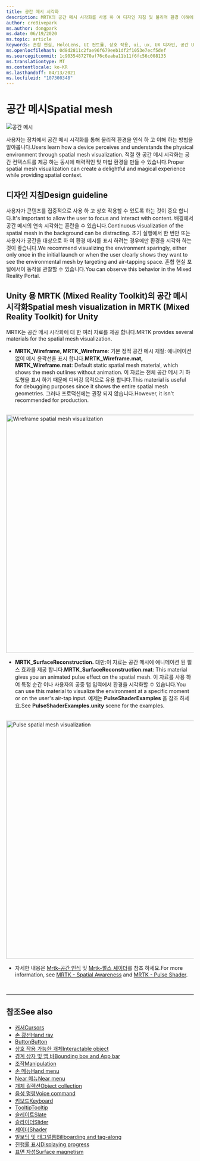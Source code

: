 ```yaml
---
title: 공간 메시 시각화
description: MRTK의 공간 메시 시각화를 사용 하 여 디자인 지침 및 물리적 환경 이해에 대해 알아봅니다.
author: cre8ivepark
ms.author: dongpark
ms.date: 06/19/2020
ms.topic: article
keywords: 혼합 현실, HoloLens, UI 컨트롤, 상호 작용, ui, ux, UX 디자인, 공간 UI, 공간 상호 작용, 3D UI, 3D UX, 혼합 현실 헤드셋, windows mixed reality 헤드셋, 가상 현실 헤드셋, HoloLens, MRTK, Mixed Reality Toolkit
ms.openlocfilehash: 0d8d2811c2fae96f679eeb1df2f1053e7ecf5def
ms.sourcegitcommit: 1c9035487270af76c6eaba11b11f6fc56c008135
ms.translationtype: MT
ms.contentlocale: ko-KR
ms.lasthandoff: 04/13/2021
ms.locfileid: "107300348"
---
```

# <a name="spatial-mesh"></a><span data-ttu-id="72497-104">공간 메시</span><span class="sxs-lookup"><span data-stu-id="72497-104">Spatial mesh</span></span>

![공간 메시](images/MRTK_PulseShader_SpatialMesh.gif)

<span data-ttu-id="72497-106">사용자는 장치에서 공간 메시 시각화를 통해 물리적 환경을 인식 하 고 이해 하는 방법을 알아봅니다.</span><span class="sxs-lookup"><span data-stu-id="72497-106">Users learn how a device perceives and understands the physical environment through spatial mesh visualization.</span></span> <span data-ttu-id="72497-107">적절 한 공간 메시 시각화는 공간 컨텍스트를 제공 하는 동시에 매력적인 및 마법 환경을 만들 수 있습니다.</span><span class="sxs-lookup"><span data-stu-id="72497-107">Proper spatial mesh visualization can create a delightful and magical experience while providing spatial context.</span></span>  

## <a name="design-guideline"></a><span data-ttu-id="72497-108">디자인 지침</span><span class="sxs-lookup"><span data-stu-id="72497-108">Design guideline</span></span>

<span data-ttu-id="72497-109">사용자가 콘텐츠를 집중적으로 사용 하 고 상호 작용할 수 있도록 하는 것이 중요 합니다.</span><span class="sxs-lookup"><span data-stu-id="72497-109">It's important to allow the user to focus and interact with content.</span></span> <span data-ttu-id="72497-110">배경에서 공간 메시의 연속 시각화는 혼란을 수 있습니다.</span><span class="sxs-lookup"><span data-stu-id="72497-110">Continuous visualization of the spatial mesh in the background can be distracting.</span></span> <span data-ttu-id="72497-111">초기 실행에서 한 번만 또는 사용자가 공간을 대상으로 하 여 환경 메시를 표시 하려는 경우에만 환경을 시각화 하는 것이 좋습니다.</span><span class="sxs-lookup"><span data-stu-id="72497-111">We recommend visualizing the environment sparingly, either only once in the initial launch or when the user clearly shows they want to see the environmental mesh by targeting and air-tapping space.</span></span> <span data-ttu-id="72497-112">혼합 현실 포털에서이 동작을 관찰할 수 있습니다.</span><span class="sxs-lookup"><span data-stu-id="72497-112">You can observe this behavior in the Mixed Reality Portal.</span></span>
<br>

## <a name="spatial-mesh-visualization-in-mrtk-mixed-reality-toolkit-for-unity"></a><span data-ttu-id="72497-113">Unity 용 MRTK (Mixed Reality Toolkit)의 공간 메시 시각화</span><span class="sxs-lookup"><span data-stu-id="72497-113">Spatial mesh visualization in MRTK (Mixed Reality Toolkit) for Unity</span></span>

<span data-ttu-id="72497-114">MRTK는 공간 메시 시각화에 대 한 여러 자료를 제공 합니다.</span><span class="sxs-lookup"><span data-stu-id="72497-114">MRTK provides several materials for the spatial mesh visualization.</span></span>

- <span data-ttu-id="72497-115">**MRTK_Wireframe, MRTK_Wireframe**: 기본 정적 공간 메시 재질: 애니메이션 없이 메시 윤곽선을 표시 합니다.</span><span class="sxs-lookup"><span data-stu-id="72497-115">**MRTK_Wireframe.mat, MRTK_Wireframe.mat**: Default static spatial mesh material, which shows the mesh outlines without animation.</span></span> <span data-ttu-id="72497-116">이 자료는 전체 공간 메시 기 하 도형을 표시 하기 때문에 디버깅 목적으로 유용 합니다.</span><span class="sxs-lookup"><span data-stu-id="72497-116">This material is useful for debugging purposes since it shows the entire spatial mesh geometries.</span></span> <span data-ttu-id="72497-117">그러나 프로덕션에는 권장 되지 않습니다.</span><span class="sxs-lookup"><span data-stu-id="72497-117">However, it isn't recommended for production.</span></span>
<br>
<img src="images/SurfaceReconstruction.jpg" alt="Wireframe spatial mesh visualization" width="640px">

- <span data-ttu-id="72497-118">**MRTK_SurfaceReconstruction.** 대만:이 자료는 공간 메시에 애니메이션 된 펄스 효과를 제공 합니다.</span><span class="sxs-lookup"><span data-stu-id="72497-118">**MRTK_SurfaceReconstruction.mat**: This material gives you an animated pulse effect on the spatial mesh.</span></span> <span data-ttu-id="72497-119">이 자료를 사용 하 여 특정 순간 이나 사용자의 공중 탭 입력에서 환경을 시각화할 수 있습니다.</span><span class="sxs-lookup"><span data-stu-id="72497-119">You can use this material to visualize the environment at a specific moment or on the user's air-tap input.</span></span> <span data-ttu-id="72497-120">예제는 **PulseShaderExamples** 을 참조 하세요.</span><span class="sxs-lookup"><span data-stu-id="72497-120">See **PulseShaderExamples.unity** scene for the examples.</span></span>
<br>
<img src="images/MRTK_SRMesh_Pulse.jpg" alt="Pulse spatial mesh visualization" width="640px">

* <span data-ttu-id="72497-121">자세한 내용은 [Mrtk-공간 인식](https://docs.microsoft.com/windows/mixed-reality/mrtk-unity/features/spatial-awareness/spatial-awareness-getting-started) 및 [Mrtk-펄스 셰이더](https://docs.microsoft.com/windows/mixed-reality/mrtk-unity/features/experimental/pulse-shader)를 참조 하세요.</span><span class="sxs-lookup"><span data-stu-id="72497-121">For more information, see [MRTK - Spatial Awareness](https://docs.microsoft.com/windows/mixed-reality/mrtk-unity/features/spatial-awareness/spatial-awareness-getting-started) and [MRTK - Pulse Shader](https://docs.microsoft.com/windows/mixed-reality/mrtk-unity/features/experimental/pulse-shader).</span></span>

<br>

---

## <a name="see-also"></a><span data-ttu-id="72497-122">참조</span><span class="sxs-lookup"><span data-stu-id="72497-122">See also</span></span>

* [<span data-ttu-id="72497-123">커서</span><span class="sxs-lookup"><span data-stu-id="72497-123">Cursors</span></span>](cursors.md)
* [<span data-ttu-id="72497-124">손 광선</span><span class="sxs-lookup"><span data-stu-id="72497-124">Hand ray</span></span>](point-and-commit.md)
* [<span data-ttu-id="72497-125">Button</span><span class="sxs-lookup"><span data-stu-id="72497-125">Button</span></span>](button.md)
* [<span data-ttu-id="72497-126">상호 작용 가능한 개체</span><span class="sxs-lookup"><span data-stu-id="72497-126">Interactable object</span></span>](interactable-object.md)
* [<span data-ttu-id="72497-127">경계 상자 및 앱 바</span><span class="sxs-lookup"><span data-stu-id="72497-127">Bounding box and App bar</span></span>](app-bar-and-bounding-box.md)
* [<span data-ttu-id="72497-128">조작</span><span class="sxs-lookup"><span data-stu-id="72497-128">Manipulation</span></span>](direct-manipulation.md)
* [<span data-ttu-id="72497-129">손 메뉴</span><span class="sxs-lookup"><span data-stu-id="72497-129">Hand menu</span></span>](hand-menu.md)
* [<span data-ttu-id="72497-130">Near 메뉴</span><span class="sxs-lookup"><span data-stu-id="72497-130">Near menu</span></span>](near-menu.md)
* [<span data-ttu-id="72497-131">개체 컬렉션</span><span class="sxs-lookup"><span data-stu-id="72497-131">Object collection</span></span>](object-collection.md)
* [<span data-ttu-id="72497-132">음성 명령</span><span class="sxs-lookup"><span data-stu-id="72497-132">Voice command</span></span>](voice-input.md)
* [<span data-ttu-id="72497-133">키보드</span><span class="sxs-lookup"><span data-stu-id="72497-133">Keyboard</span></span>](keyboard.md)
* [<span data-ttu-id="72497-134">Tooltip</span><span class="sxs-lookup"><span data-stu-id="72497-134">Tooltip</span></span>](tooltip.md)
* [<span data-ttu-id="72497-135">슬레이트</span><span class="sxs-lookup"><span data-stu-id="72497-135">Slate</span></span>](slate.md)
* [<span data-ttu-id="72497-136">슬라이더</span><span class="sxs-lookup"><span data-stu-id="72497-136">Slider</span></span>](slider.md)
* [<span data-ttu-id="72497-137">셰이더</span><span class="sxs-lookup"><span data-stu-id="72497-137">Shader</span></span>](shader.md)
* [<span data-ttu-id="72497-138">빌보딩 및 태그얼롱</span><span class="sxs-lookup"><span data-stu-id="72497-138">Billboarding and tag-along</span></span>](billboarding-and-tag-along.md)
* [<span data-ttu-id="72497-139">진행률 표시</span><span class="sxs-lookup"><span data-stu-id="72497-139">Displaying progress</span></span>](progress.md)
* [<span data-ttu-id="72497-140">표면 자성</span><span class="sxs-lookup"><span data-stu-id="72497-140">Surface magnetism</span></span>](surface-magnetism.md)

